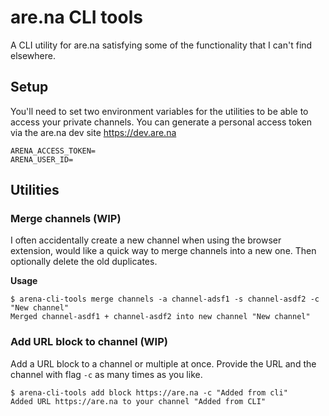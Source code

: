 # are.na CLI tools

A CLI utility for are.na satisfying some of the functionality that I can't find elsewhere. 

## Setup

You'll need to set two environment variables for the utilities to be able to access your private channels.
You can generate a personal access token via the are.na dev site https://dev.are.na

```
ARENA_ACCESS_TOKEN=
ARENA_USER_ID=
```

## Utilities 
### Merge channels (WIP)

I often accidentally create a new channel when using the browser extension, would like a quick way to merge channels into a new one. Then optionally delete the old duplicates.

**Usage**
```
$ arena-cli-tools merge channels -a channel-adsf1 -s channel-asdf2 -c "New channel"
Merged channel-asdf1 + channel-asdf2 into new channel "New channel" 
```


### Add URL block to channel (WIP)

Add a URL block to a channel or multiple at once. Provide the URL and the channel with flag `-c` as many times as you like. 

```
$ arena-cli-tools add block https://are.na -c "Added from cli"
Added URL https://are.na to your channel "Added from CLI"
```